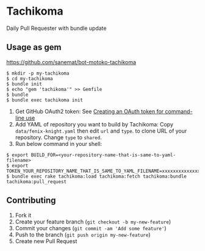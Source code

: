 # Tachikoma

Daily Pull Requester with bundle update

## Usage as gem

https://github.com/sanemat/bot-motoko-tachikoma

```
$ mkdir -p my-tachikoma
$ cd my-tachikoma
$ bundle init
$ echo "gem 'tachikoma'" >> Gemfile
$ bundle
$ bundle exec tachikoma init
```

1. Get GitHub OAuth2 token: See [Creating an OAuth token for command-line use](https://help.github.com/articles/creating-an-oauth-token-for-command-line-use)
2. Add YAML of repository you want to build by Tachikoma: Copy `data/fenix-knight.yaml` then edit `url` and `type`. to clone URL of your repository. Change `type` to `shared`.
3. Run below command in your shell:                                                                                                               
                                                                                                                                                  
```                                                                                                                                               
$ export BUILD_FOR=<your-repository-name-that-is-same-to-yaml-filename>                                                                           
$ export TOKEN_YOUR_REPOSITORY_NAME_THAT_IS_SAME_TO_YAML_FILENAME=xxxxxxxxxxxxxxxxxxxxxxxxxxxxxxxxxxxxxxxx                                        
$ bundle exec rake tachikoma:load tachikoma:fetch tachikoma:bundle tachikoma:pull_request
```

## Contributing

1. Fork it
2. Create your feature branch (`git checkout -b my-new-feature`)
3. Commit your changes (`git commit -am 'Add some feature'`)
4. Push to the branch (`git push origin my-new-feature`)
5. Create new Pull Request
